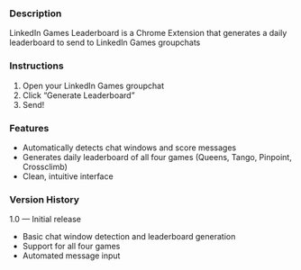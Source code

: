 ### Description
LinkedIn Games Leaderboard is a Chrome Extension that generates a daily leaderboard to send to LinkedIn Games groupchats

### Instructions
1. Open your LinkedIn Games groupchat
2. Click “Generate Leaderboard”
3. Send!

### Features
- Automatically detects chat windows and score messages
- Generates daily leaderboard of all four games (Queens, Tango, Pinpoint, Crossclimb)
- Clean, intuitive interface

### Version History
1.0 — Initial release
- Basic chat window detection and leaderboard generation
- Support for all four games
- Automated message input

